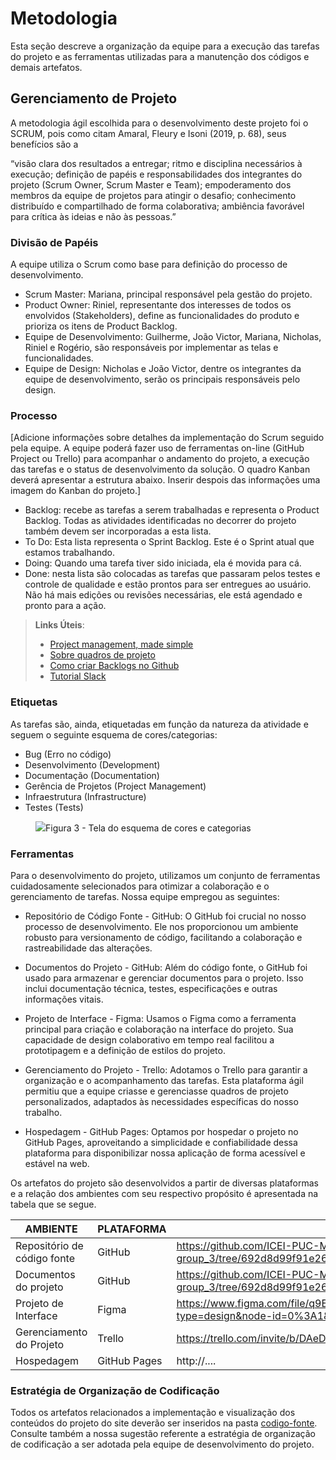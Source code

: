 
# Metodologia

Esta seção descreve a organização da equipe para a execução das tarefas do projeto e as ferramentas utilizadas para a manutenção dos códigos e demais artefatos.


## Gerenciamento de Projeto
A metodologia ágil escolhida para o desenvolvimento deste projeto foi o SCRUM, pois como citam Amaral, Fleury e Isoni (2019, p. 68), seus benefícios são a

“visão clara dos resultados a entregar; ritmo e disciplina necessários à execução; definição de papéis e responsabilidades dos integrantes do projeto (Scrum Owner, Scrum Master e Team); empoderamento dos membros da equipe de projetos para atingir o desafio; conhecimento distribuído e compartilhado de forma colaborativa; ambiência favorável para crítica às ideias e não às pessoas.”

### Divisão de Papéis

A equipe utiliza o Scrum como base para definição do processo de desenvolvimento.
- Scrum Master: Mariana, principal responsável pela gestão do projeto.
- Product Owner: Riniel, representante dos interesses de todos os envolvidos (Stakeholders), define as funcionalidades do produto e prioriza os itens de Product Backlog.
- Equipe de Desenvolvimento: Guilherme, João Victor, Mariana, Nicholas, Riniel e Rogério, são responsáveis por implementar as telas e funcionalidades.
- Equipe de Design: Nicholas e João Victor, dentre os integrantes da equipe de desenvolvimento, serão os principais responsáveis pelo design.

### Processo

[Adicione informações sobre detalhes da implementação do Scrum seguido pela equipe. A equipe poderá fazer uso de ferramentas on-line (GitHub Project ou Trello) para acompanhar o andamento do projeto, a execução das tarefas e o status de desenvolvimento da solução. O quadro Kanban deverá apresentar a estrutura abaixo. Inserir despois das informações uma imagem do Kanban do projeto.]
- Backlog: recebe as tarefas a serem trabalhadas e representa o Product Backlog. Todas as atividades identificadas no decorrer do projeto também devem ser incorporadas a esta lista. 
- To Do: Esta lista representa o Sprint Backlog. Este é o Sprint atual que estamos trabalhando. 
- Doing: Quando uma tarefa tiver sido iniciada, ela é movida para cá. 
- Done: nesta lista são colocadas as tarefas que passaram pelos testes e controle de qualidade e estão prontos para ser entregues ao usuário. Não há mais edições ou revisões necessárias, ele está agendado e pronto para a ação.

> **Links Úteis**:
> - [Project management, made simple](https://github.com/features/project-management/)
> - [Sobre quadros de projeto](https://docs.github.com/pt/github/managing-your-work-on-github/about-project-boards)
> - [Como criar Backlogs no Github](https://www.youtube.com/watch?v=RXEy6CFu9Hk)
> - [Tutorial Slack](https://slack.com/intl/en-br/)


### Etiquetas
<p>As tarefas são, ainda, etiquetadas em função da natureza da atividade e seguem o seguinte esquema de cores/categorias:</p>

<ul>
  <li>Bug (Erro no código)</li>
  <li>Desenvolvimento (Development)</li>
  <li>Documentação (Documentation)</li>
  <li>Gerência de Projetos (Project Management)</li>
  <li>Infraestrutura (Infrastructure)</li>
  <li>Testes (Tests)</li>
</ul>

<figure> 
  <img src="https://user-images.githubusercontent.com/100447878/164068979-9eed46e1-9b44-461e-ab88-c2388e6767a1.png"
    <figcaption>Figura 3 - Tela do esquema de cores e categorias</figcaption>
</figure> 
  
### Ferramentas

Para o desenvolvimento do projeto, utilizamos um conjunto de ferramentas cuidadosamente selecionados para otimizar a colaboração e o gerenciamento de tarefas. Nossa equipe empregou as seguintes:

- Repositório de Código Fonte - GitHub:
O GitHub foi crucial no nosso processo de desenvolvimento. Ele nos proporcionou um ambiente robusto para versionamento de código, facilitando a colaboração e rastreabilidade das alterações.

- Documentos do Projeto - GitHub:
Além do código fonte, o GitHub foi usado para armazenar e gerenciar documentos para o projeto. Isso inclui documentação técnica, testes, especificações  e outras informações vitais.

- Projeto de Interface - Figma:
Usamos o Figma como a ferramenta principal para criação e colaboração na interface do projeto. Sua capacidade de design colaborativo em tempo real facilitou a prototipagem e a definição de estilos do projeto.

- Gerenciamento do Projeto - Trello:
Adotamos o Trello para garantir a organização e o acompanhamento das tarefas. Esta plataforma ágil permitiu que a equipe criasse e gerenciasse quadros de projeto personalizados, adaptados às necessidades específicas do nosso trabalho.

- Hospedagem - GitHub Pages:
Optamos por hospedar o projeto no GitHub Pages, aproveitando a simplicidade e confiabilidade dessa plataforma para disponibilizar nossa aplicação de forma acessível e estável na web.


Os artefatos do projeto são desenvolvidos a partir de diversas plataformas e a relação dos ambientes com seu respectivo propósito é apresentada na tabela que se segue.

| AMBIENTE                            | PLATAFORMA                         | LINK DE ACESSO                         |
|-------------------------------------|------------------------------------|----------------------------------------|
| Repositório de código fonte         | GitHub                             |https://github.com/ICEI-PUC-Minas-PMV-ADS/pmv-ads-2023-2-e1-proj-web-t4-group_3/tree/692d8d99f91e2696186252d4dc6c3d71b0a8cef9/codigo-fonte|
| Documentos do projeto               | GitHub                             |https://github.com/ICEI-PUC-Minas-PMV-ADS/pmv-ads-2023-2-e1-proj-web-t4-group_3/tree/692d8d99f91e2696186252d4dc6c3d71b0a8cef9/documentos|
| Projeto de Interface                | Figma                              |https://www.figma.com/file/q9EqSVGC7zONyYejZ9xUqa/Site-do-Projeto-Eixo-1---PUC-Minas?type=design&node-id=0%3A1&mode=design&t=6IYslppfxkUeoECs-1|
| Gerenciamento do Projeto            | Trello                             |https://trello.com/invite/b/DAeDJYZf/ATTI6296a1c4c5198ba746e8ae5ca560157d1422C265/projeto|
| Hospedagem                          | GitHub Pages                       | http://....                            |


### Estratégia de Organização de Codificação 

Todos os artefatos relacionados a implementação e visualização dos conteúdos do projeto do site deverão ser inseridos na pasta [codigo-fonte](http://https://github.com/ICEI-PUC-Minas-PMV-ADS/WebApplicationProject-Template-v2/tree/main/codigo-fonte). Consulte também a nossa sugestão referente a estratégia de organização de codificação a ser adotada pela equipe de desenvolvimento do projeto.
